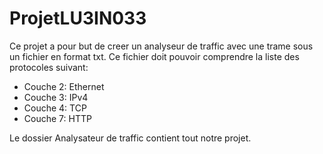 # ProjetLU3IN033

Ce projet a pour but de creer un analyseur de traffic avec une trame sous un fichier en format txt.
Ce fichier doit pouvoir comprendre la liste des protocoles suivant:
- Couche 2: Ethernet
- Couche 3: IPv4
- Couche 4: TCP
- Couche 7: HTTP

Le dossier Analysateur de traffic contient tout notre projet.
